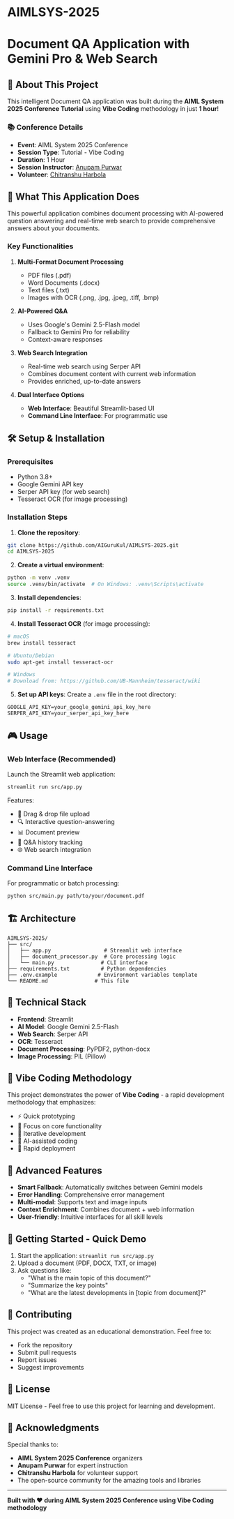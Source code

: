 # AIMLSYS-2025

# Document QA Application with Gemini Pro & Web Search

## 🎯 About This Project

This intelligent Document QA application was built during the **AIML System 2025 Conference Tutorial** using **Vibe Coding** methodology in just **1 hour**! 

### 📚 Conference Details
- **Event**: AIML System 2025 Conference
- **Session Type**: Tutorial - Vibe Coding
- **Duration**: 1 Hour
- **Session Instructor**: [Anupam Purwar](https://github.com/anupampurwar)
- **Volunteer**: [Chitranshu Harbola](https://github.com/chitranshu)

## 🚀 What This Application Does

This powerful application combines document processing with AI-powered question answering and real-time web search to provide comprehensive answers about your documents.

### Key Functionalities

1. **Multi-Format Document Processing**
   - PDF files (.pdf)
   - Word Documents (.docx)
   - Text files (.txt)
   - Images with OCR (.png, .jpg, .jpeg, .tiff, .bmp)

2. **AI-Powered Q&A**
   - Uses Google's Gemini 2.5-Flash model
   - Fallback to Gemini Pro for reliability
   - Context-aware responses

3. **Web Search Integration**
   - Real-time web search using Serper API
   - Combines document content with current web information
   - Provides enriched, up-to-date answers

4. **Dual Interface Options**
   - **Web Interface**: Beautiful Streamlit-based UI
   - **Command Line Interface**: For programmatic use

## 🛠️ Setup & Installation

### Prerequisites
- Python 3.8+
- Google Gemini API key
- Serper API key (for web search)
- Tesseract OCR (for image processing)

### Installation Steps

1. **Clone the repository**:
```bash
git clone https://github.com/AIGuruKul/AIMLSYS-2025.git
cd AIMLSYS-2025
```

2. **Create a virtual environment**:
```bash
python -m venv .venv
source .venv/bin/activate  # On Windows: .venv\Scripts\activate
```

3. **Install dependencies**:
```bash
pip install -r requirements.txt
```

4. **Install Tesseract OCR** (for image processing):
```bash
# macOS
brew install tesseract

# Ubuntu/Debian
sudo apt-get install tesseract-ocr

# Windows
# Download from: https://github.com/UB-Mannheim/tesseract/wiki
```

5. **Set up API keys**:
Create a `.env` file in the root directory:
```env
GOOGLE_API_KEY=your_google_gemini_api_key_here
SERPER_API_KEY=your_serper_api_key_here
```

## 🎮 Usage

### Web Interface (Recommended)

Launch the Streamlit web application:

```bash
streamlit run src/app.py
```

Features:
- 📁 Drag & drop file upload
- 🔍 Interactive question-answering
- 📊 Document preview
- 📝 Q&A history tracking
- 🌐 Web search integration

### Command Line Interface

For programmatic or batch processing:

```bash
python src/main.py path/to/your/document.pdf
```

## 🏗️ Architecture

```
AIMLSYS-2025/
├── src/
│   ├── app.py                 # Streamlit web interface
│   ├── document_processor.py  # Core processing logic
│   └── main.py               # CLI interface
├── requirements.txt          # Python dependencies
├── .env.example             # Environment variables template
└── README.md               # This file
```

## 🔧 Technical Stack

- **Frontend**: Streamlit
- **AI Model**: Google Gemini 2.5-Flash
- **Web Search**: Serper API
- **OCR**: Tesseract
- **Document Processing**: PyPDF2, python-docx
- **Image Processing**: PIL (Pillow)

## 🎨 Vibe Coding Methodology

This project demonstrates the power of **Vibe Coding** - a rapid development methodology that emphasizes:
- ⚡ Quick prototyping
- 🎯 Focus on core functionality
- 🔄 Iterative development
- 🤖 AI-assisted coding
- 🚀 Rapid deployment

## 🌟 Advanced Features

- **Smart Fallback**: Automatically switches between Gemini models
- **Error Handling**: Comprehensive error management
- **Multi-modal**: Supports text and image inputs
- **Context Enrichment**: Combines document + web information
- **User-friendly**: Intuitive interfaces for all skill levels

## 🚀 Getting Started - Quick Demo

1. Start the application: `streamlit run src/app.py`
2. Upload a document (PDF, DOCX, TXT, or image)
3. Ask questions like:
   - "What is the main topic of this document?"
   - "Summarize the key points"
   - "What are the latest developments in [topic from document]?"

## 🤝 Contributing

This project was created as an educational demonstration. Feel free to:
- Fork the repository
- Submit pull requests
- Report issues
- Suggest improvements

## 📄 License

MIT License - Feel free to use this project for learning and development.

## 🙏 Acknowledgments

Special thanks to:
- **AIML System 2025 Conference** organizers
- **Anupam Purwar** for expert instruction
- **Chitranshu Harbola** for volunteer support
- The open-source community for the amazing tools and libraries

---

**Built with ❤️ during AIML System 2025 Conference using Vibe Coding methodology**
